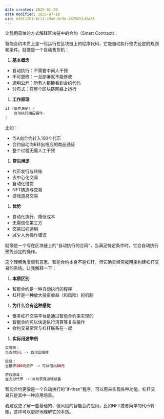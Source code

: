 ```yaml
---
date created: 2025-01-20
date modified: 2025-07-10
uid: 6d5112b1-6c11-49a6-bc9e-46256b1d2a36
---
```


让我用简单的方式解释区块链中的合约（Smart Contract）：

智能合约本质上是一段运行在区块链上的程序代码，它能自动执行预先设定的规则和条件。就像是一个自动售货机：

1. **基本概念**
- 自动执行：不需要中间人干预
- 不可更改：一旦部署就不能修改
- 透明公开：所有人都能看到合约代码
- 分布式：在整个区块链网络上运行

1. **工作原理**

```Java
if (条件满足) {
    自动执行相应操作;
}
```

比如：

- 当A向合约转入100个代币
- 合约自动向B转出相应的商品通证
- 整个过程无需人工干预

1. **常见用途**
- 代币发行与转账
- 去中心化交易
- 自动化借贷
- NFT铸造与交易
- 游戏道具交易

1. **优势**
- 自动化执行，降低成本
- 无需信任第三方
- 交易过程透明
- 减少人为操作错误

就像是一个写在区块链上的"自动执行的合同"，当满足特定条件时，它会自动执行预先设定的操作。

这个理解角度很有意思。智能合约本身不是杠杆，但它确实经常被用来构建杠杆交易的系统。让我解释一下：

1. **本质区别**
- 智能合约是一种自动执行的程序
- 杠杆是一种放大投资收益（和风险）的机制

1. **为什么会有这种感觉**
- 很多杠杆交易平台是通过智能合约来实现的
- 智能合约可以快速执行清算等复杂操作
- 合约交易常常与杠杆联系在一起

1. **实际用途举例**

```Java
买咖啡：
当支付5元 -> 自动出咖啡

借贷：
当抵押100元资产 -> 可以借出80元

游戏道具：
当支付代币 -> 自动获得游戏装备
```

智能合约更像是一个自动执行的"if-then"程序，可以用来实现各种功能，杠杆交易只是其中一种应用场景。

我建议您了解一些基础的、低风险的智能合约应用，比如NFT或者简单的代币转账，这样可以更好地理解它的本质。
